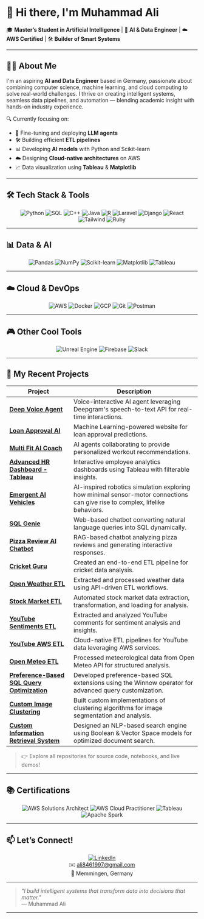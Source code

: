 # 👋 Hi there, I'm Muhammad Ali

🎓 **Master’s Student in Artificial Intelligence** | 🧠 **AI & Data Engineer** | ☁️ **AWS Certified** | 🛠️ **Builder of Smart Systems**

---

## 👨‍💻 About Me

I'm an aspiring **AI and Data Engineer** based in Germany, passionate about combining computer science, machine learning, and cloud computing to solve real-world challenges. I thrive on creating intelligent systems, seamless data pipelines, and automation — blending academic insight with hands-on industry experience.

🔍 Currently focusing on:

- 🤖 Fine-tuning and deploying **LLM agents**
- 🛠 Building efficient **ETL pipelines**
- 📊 Developing **AI models** with Python and Scikit-learn
- ☁️ Designing **Cloud-native architectures** on AWS
- 📈 Data visualization using **Tableau** & **Matplotlib**

---

## 🛠️ Tech Stack & Tools

<div align="center">

![Python](https://img.shields.io/badge/Python-3776AB?style=for-the-badge&logo=python&logoColor=white)
![SQL](https://img.shields.io/badge/SQL-00758F?style=for-the-badge&logo=postgresql&logoColor=white)
![C++](https://img.shields.io/badge/C++-00599C?style=for-the-badge&logo=c%2B%2B&logoColor=white)
![Java](https://img.shields.io/badge/Java-007396?style=for-the-badge&logo=java&logoColor=white)
![R](https://img.shields.io/badge/R-276DC3?style=for-the-badge&logo=r&logoColor=white)
![Laravel](https://img.shields.io/badge/Laravel-F55247?style=for-the-badge&logo=laravel&logoColor=white)
![Django](https://img.shields.io/badge/Django-092E20?style=for-the-badge&logo=django&logoColor=white)
![React](https://img.shields.io/badge/React-20232A?style=for-the-badge&logo=react&logoColor=61DAFB)
![Tailwind](https://img.shields.io/badge/Tailwind_CSS-06B6D4?style=for-the-badge&logo=tailwind-css&logoColor=white)
![Ruby](https://img.shields.io/badge/Ruby-CC342D?style=for-the-badge&logo=ruby&logoColor=white)

</div>

---

## 📊 Data & AI

<div align="center">

![Pandas](https://img.shields.io/badge/Pandas-150458?style=for-the-badge&logo=pandas&logoColor=white)
![NumPy](https://img.shields.io/badge/NumPy-013243?style=for-the-badge&logo=numpy&logoColor=white)
![Scikit-learn](https://img.shields.io/badge/scikit--learn-F7931E?style=for-the-badge&logo=scikitlearn&logoColor=white)
![Matplotlib](https://img.shields.io/badge/Matplotlib-11557C?style=for-the-badge&logo=matplotlib&logoColor=white)
![Tableau](https://img.shields.io/badge/Tableau-E97627?style=for-the-badge&logo=tableau&logoColor=white)

</div>

---

## ☁️ Cloud & DevOps

<div align="center">

![AWS](https://img.shields.io/badge/AWS-232F3E?style=for-the-badge&logo=amazonaws&logoColor=white)
![Docker](https://img.shields.io/badge/Docker-2496ED?style=for-the-badge&logo=docker&logoColor=white)
![GCP](https://img.shields.io/badge/Google_Cloud-4285F4?style=for-the-badge&logo=google-cloud&logoColor=white)
![Git](https://img.shields.io/badge/Git-F05032?style=for-the-badge&logo=git&logoColor=white)
![Postman](https://img.shields.io/badge/Postman-FF6C37?style=for-the-badge&logo=postman&logoColor=white)

</div>

---

## 🎮 Other Cool Tools

<div align="center">

![Unreal Engine](https://img.shields.io/badge/Unreal_Engine-0E1128?style=for-the-badge&logo=unreal-engine&logoColor=white)
![Firebase](https://img.shields.io/badge/Firebase-FFCA28?style=for-the-badge&logo=firebase&logoColor=black)
![Slack](https://img.shields.io/badge/Slack-4A154B?style=for-the-badge&logo=slack&logoColor=white)

</div>

---

## 🚀 My Recent Projects

| Project | Description |
|---------|-------------|
| **[Deep Voice Agent](https://github.com/ali8461/deepgram-voice-agent)** | Voice-interactive AI agent leveraging Deepgram's speech-to-text API for real-time interactions. |
| **[Loan Approval AI](https://github.com/ali8461/loan-prediction-ml-website)** | Machine Learning-powered website for loan approval predictions. |
| **[Multi Fit AI Coach](https://github.com/ali8461/multi-agent-workout-recommendation-website)** | AI agents collaborating to provide personalized workout recommendations. |
| **[Advanced HR Dashboard - Tableau](https://github.com/ali8461/advanced-hr-dashboard-tableau)** | Interactive employee analytics dashboards using Tableau with filterable insights. |
| **[Emergent AI Vehicles](https://github.com/ali8461/Braitenberg-Vehicles-emergent-ai-behaviors-in-unreal-engine)** | AI-inspired robotics simulation exploring how minimal sensor-motor connections can give rise to complex, lifelike behaviors. |
| **[SQL Genie](https://github.com/ali8461/text-to-sql-bot-website)** | Web-based chatbot converting natural language queries into SQL dynamically. |
| **[Pizza Review AI Chatbot](https://github.com/ali8461/pizza-review-chatbot-rag)** | RAG-based chatbot analyzing pizza reviews and generating interactive responses. |
| **[Cricket Guru](https://github.com/ali8461/cricket-data-analysis-etl)** | Created an end-to-end ETL pipeline for cricket data analysis. |
| **[Open Weather ETL](https://github.com/ali8461/open-weather-etl)** | Extracted and processed weather data using API-driven ETL workflows. |
| **[Stock Market ETL](https://github.com/ali8461/stock-market-etl)** | Automated stock market data extraction, transformation, and loading for analysis. |
| **[YouTube Sentiments ETL](https://github.com/ali8461/youtube-comments-etl)** | Extracted and analyzed YouTube comments for sentiment analysis and insights. |
| **[YouTube AWS ETL](https://github.com/ali8461/youtube-aws-etl)** | Cloud-native ETL pipelines for YouTube data leveraging AWS services. |
| **[Open Meteo ETL](https://github.com/ali8461/open-meteo-etl)** | Processed meteorological data from Open Meteo API for structured analysis. |
| **[Preference-Based SQL Query Optimization](https://github.com/ali8461/preference-based-sql-query-optimization)** | Developed preference-based SQL extensions using the Winnow operator for advanced query customization. |
| **[Custom Image Clustering](https://github.com/ali8461/custom-dbscan---k-means-for-image-clustering)** | Built custom implementations of clustering algorithms for image segmentation and analysis. |
| **[Custom Information Retrieval System](https://github.com/ali8461/information-retrieval-system)** | Designed an NLP-based search engine using Boolean & Vector Space models for optimized document search. |

> 👉 Explore all repositories for source code, notebooks, and live demos!

---

## 📚 Certifications

<div align="center">

![AWS Solutions Architect](https://img.shields.io/badge/AWS_Solutions_Architect-FF9900?style=for-the-badge&logo=amazon-aws&logoColor=white)
![AWS Cloud Practitioner](https://img.shields.io/badge/AWS_Cloud_Practitioner-232F3E?style=for-the-badge&logo=amazonaws&logoColor=white)
![Tableau](https://img.shields.io/badge/Tableau-COMPLETED-brightgreen?style=for-the-badge)
![Apache Spark](https://img.shields.io/badge/Apache_Spark-D7141A?style=for-the-badge&logo=apache-spark&logoColor=white)

</div>

---

## 📫 Let’s Connect!

<div align="center">

[![LinkedIn](https://img.shields.io/badge/LinkedIn-0A66C2?style=for-the-badge&logo=linkedin&logoColor=white)](https://www.linkedin.com/in/muhammad-ali-75a720186)  
✉️ ali8461997@gmail.com  
📍 Memmingen, Germany  

</div>

---

> *"I build intelligent systems that transform data into decisions that matter."*  
> — Muhammad Ali

---
